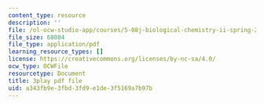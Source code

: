 ```yaml
---
content_type: resource
description: ''
file: /ol-ocw-studio-app/courses/5-08j-biological-chemistry-ii-spring-2016/a343fb9e3fbd3fd9e1de3f5169a7b97b_0fm50-F9934.pdf
file_size: 68084
file_type: application/pdf
learning_resource_types: []
license: https://creativecommons.org/licenses/by-nc-sa/4.0/
ocw_type: OCWFile
resourcetype: Document
title: 3play pdf file
uid: a343fb9e-3fbd-3fd9-e1de-3f5169a7b97b
---
```

